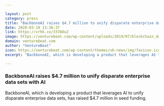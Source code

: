 ```yaml
---

layout: post
category: press
title: "BackboneAI raises $4.7 million to unify disparate enterprise data sets with AI"
date: 2020-03-10 13:36:37
link: https://vrhk.co/337DOu2
image: https://venturebeat.com/wp-content/uploads/2019/07/blockchain_database-e1573158651295.jpg?w=1200&strip=all
domain: venturebeat.com
author: "VentureBeat"
icon: https://venturebeat.com/wp-content/themes/vb-news/img/favicon.ico
excerpt: "BackboneAI, which is developing a product that leverages AI to unify disparate enterprise data sets, has raised $4.7 million in seed funding."

---
```


### BackboneAI raises $4.7 million to unify disparate enterprise data sets with AI

BackboneAI, which is developing a product that leverages AI to unify disparate enterprise data sets, has raised $4.7 million in seed funding.